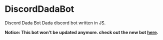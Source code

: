 # DiscordDadaBot
Discord Dada Bot
Dada discord bot written in JS.

**Notice: This bot won't be updated anymore. check out the new bot [here](https://github.com/YRlp98).**
